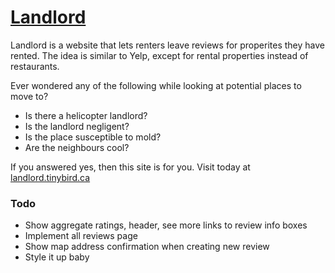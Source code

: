 # [Landlord](https://landlord.tinybird.ca)
Landlord is a website that lets renters leave reviews for properites they have rented.  The idea is similar to Yelp, except for rental properties instead of restaurants.

Ever wondered any of the following while looking at potential places to move to?
* Is there a helicopter landlord?
* Is the landlord negligent?
* Is the place susceptible to mold?
* Are the neighbours cool?

If you answered yes, then this site is for you.  Visit today at [landlord.tinybird.ca](https://landlord.tinybird.ca)

### Todo
* Show aggregate ratings, header, see more links to review info boxes
* Implement all reviews page
* Show map address confirmation when creating new review
* Style it up baby
